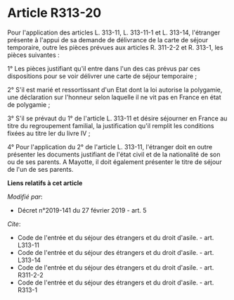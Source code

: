 # Article R313-20

Pour l'application des articles L. 313-11, L. 313-11-1 et L. 313-14, l'étranger présente à l'appui de sa demande de
délivrance de la carte de séjour temporaire, outre les pièces prévues aux articles R. 311-2-2 et R. 313-1, les pièces
suivantes : 

1° Les pièces justifiant qu'il entre dans l'un des cas prévus par ces dispositions pour se voir délivrer une carte de séjour
temporaire ; 

2° S'il est marié et ressortissant d'un Etat dont la loi autorise la polygamie, une déclaration sur l'honneur selon laquelle
il ne vit pas en France en état de polygamie ; 

3° S'il se prévaut du 1° de l'article L. 313-11 et désire séjourner en France au titre du regroupement familial, la
justification qu'il remplit les conditions fixées au titre Ier du livre IV ; 

4° Pour l'application du 2° de l'article L. 313-11, l'étranger doit en outre présenter les documents justifiant de l'état
civil et de la nationalité de son ou de ses parents. A Mayotte, il doit également présenter le titre de séjour de l'un de ses
parents.

**Liens relatifs à cet article**

_Modifié par_:

  - Décret n°2019-141 du 27 février 2019 - art. 5

_Cite_:

  - Code de l'entrée et du séjour des étrangers et du droit d'asile. - art. L313-11
  - Code de l'entrée et du séjour des étrangers et du droit d'asile. - art. L313-14
  - Code de l'entrée et du séjour des étrangers et du droit d'asile. - art. R311-2-2
  - Code de l'entrée et du séjour des étrangers et du droit d'asile. - art. R313-1
